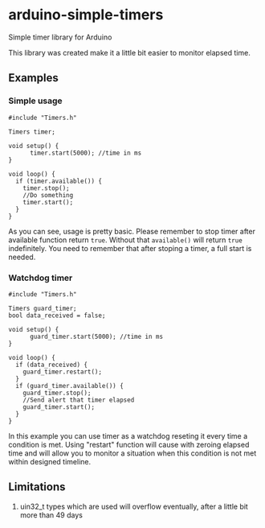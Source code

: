
# arduino-simple-timers
Simple timer library for Arduino

This library was created make it a little bit easier to monitor elapsed time.

## Examples
### Simple usage

    #include "Timers.h"
    
    Timers timer;
        
    void setup() {
		  timer.start(5000); //time in ms
    }
    
    void loop() {
      if (timer.available()) {
        timer.stop();
        //Do something
        timer.start();
      }
    }
	
As you can see, usage is pretty basic. Please remember to stop timer after available function return `true`. Without that `available()` will return `true` indefinitely.
You need to remember that after stoping a timer, a full start is needed.
### Watchdog timer

    #include "Timers.h"
    
    Timers guard_timer;
	bool data_received = false;
        
    void setup() {
		  guard_timer.start(5000); //time in ms
    }
    
    void loop() {
	  if (data_received) {
		guard_timer.restart();
	  }
      if (guard_timer.available()) {
        guard_timer.stop();
        //Send alert that timer elapsed
        guard_timer.start();
      }
    }

In this example you can use timer as a watchdog reseting it every time a condition is met. Using "restart" function will cause with zeroing elapsed time and will allow you to monitor a situation when this condition is not met within designed timeline.

## Limitations
1. uin32_t types which are used will overflow eventually, after a little bit more than 49 days